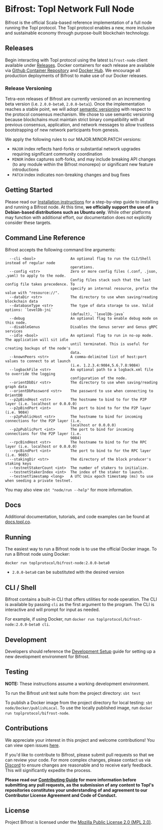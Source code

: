 Bifrost: Topl Network Full Node
====================================================================================================================================================================================
Bifrost is the official Scala-based reference implementation of a full node running the Topl protocol.
The Topl protocol enables a new, more inclusive and sustainable economy through purpose-built blockchain technology.


Releases
----------
Begin interacting with Topl protocol using the latest `bifrost-node` client available under [Releases](https://github.com/Topl/Project-Bifrost/releases/latest).
Docker containers for each release are available via [Github Container Repository](https://github.com/Topl/Bifrost/pkgs/container/bifrost-node) and [Docker Hub](https://hub.docker.com/r/toplprotocol/bifrost-node/tags).
We encourage all production deployments of Bifrost to make use of our Docker releases.

### Release Versioning
Tetra-eon releases of Bifrost are currently versioned on an incrementing beta version (i.e. `2.0.0-beta0`, `2.0.0-beta1`).  Once the implementation reaches a stable point, we will adopt [semantic versioning](https://semver.org/) with respect to the protocol consensus mechanism.
We chose to use semantic versioning because blockchains must maintain strict binary compatibility with all previous consensus, application, and network messages to allow trustless bootstrapping of new network participants from genesis.

We apply the following rules to our MAJOR.MINOR.PATCH versions:
- `MAJOR` index reflects hard-forks or substantial network upgrades requiring significant community coordination
- `MINOR` index captures soft-forks, and may include breaking API changes (to any module within the Bifrost monorepo) or significant new feature introductions
- `PATCH` index indicates non-breaking changes and bug fixes

Getting Started
-------------------
Please read our [Installation instructions](https://github.com/Topl/Bifrost/wiki/Install-and-Build) for a step-by-step
guide to installing and running a Bifrost node. At this time, **we officially support the use of a Debian-based distributions such as Ubuntu only**. While other platforms may function with additional effort, our documentation does not explicitly consider these targets.

Command Line Reference
----------
Bifrost accepts the following command line arguments:
```
  --cli <bool>                An optional flag to run the CLI/Shell instead of regular node
                              operations.
  --config <str>              Zero or more config files (.conf, .json, .yaml) to apply to the node.
                              Config files stack such that the last config file takes precedence. To
                              specify an internal resource, prefix the value with "resource://".
  --dataDir <str>             The directory to use when saving/reading blockchain data
  --databaseType <str>        The type of data storage to use. Valid options: `levelDb-jni`
                              (default), `levelDb-java`
  --debug                     An optional flag to enable debug mode on this node.
  --disableGenus              Disables the Genus server and Genus gRPC services
  --idle <bool>               An optional flag to run in no-op mode. The application will sit idle
                              until terminated. This is useful for creating backups of the node's
                              data.
  --knownPeers <str>          A comma-delimited list of host:port values to connect to at launch
                              (i.e. 1.2.3.4:9084,5.6.7.8:9084)
  --logbackFile <str>         An optional path to a logback.xml file to override the logging
                              configuration of the node.
  --orientDbDir <str>         The directory to use when saving/reading graph data
  --orientDbPassword <str>    The password to use when connecting to OrientDB
  --p2pBindHost <str>         The hostname to bind to for the P2P layer (i.e. localhost or 0.0.0.0)
  --p2pBindPort <int>         The port to bind to for the P2P layer (i.e. 9084)
  --p2pPublicHost <str>       The hostname to bind for incoming connections for the P2P layer (i.e.
                              localhost or 0.0.0.0)
  --p2pPublicPort <int>       The port to bind for incoming connections for the P2P layer (i.e.
                              9084)
  --rpcBindHost <str>         The hostname to bind to for the RPC layer (i.e. localhost or 0.0.0.0)
  --rpcBindPort <int>         The port to bind to for the RPC layer (i.e. 9085)
  --stakingDir <str>          The directory of the block producer's staking keys
  --testnetStakerCount <int>  The number of stakers to initialize.
  --testnetStakerIndex <int>  The index of the staker to launch.
  --testnetTimestamp <long>   A UTC Unix epoch timestamp (ms) to use when seeding a private testnet.
```
You may also view `sbt "node/run --help"` for more information.


Docs
----------
Additional documentation, tutorials, and code examples can be found at [docs.topl.co](http://docs.topl.co).

Running
-------------------
The easiest way to run a Bifrost node is to use the official Docker image.  To run a Bifrost node using Docker:

`docker run toplprotocol/bifrost-node:2.0.0-beta0`
- `2.0.0-beta0` can be substituted with the desired version

CLI / Shell
-------------------
Bifrost contains a built-in CLI that offers utilities for node operation. The CLI is available by passing `cli` as the first argument to the program. The CLI is interactive and will prompt for input as needed.

For example, if using Docker, run `docker run toplprotocol/bifrost-node:2.0.0-beta0 cli`.

Development
-------------------
Developers should reference the [Development Setup](./docs/DevelopmentSetup.md) guide for setting up a new development environment for Bifrost.

Testing
----------
**NOTE:** These instructions assume a working development environment.

To run the Bifrost unit test suite from the project directory: `sbt test`

To publish a Docker image from the project directory for local testing: `sbt node/Docker/publishLocal`.  To use the locally published image, run `docker run toplprotocol/bifrost-node`.

Contributions
-------------
We appreciate your interest in this project and welcome contributions! You can view open issues [here](https://github.com/Topl/Bifrost/issues).

If you'd like to contribute to Bifrost, please submit pull requests so that we can review your code. For more complex changes, please contact us via [Discord](https://discord.gg/SjYVTBnsQR) to ensure changes are reasonable and to receive  early feedback. This will significantly expedite the process.

**Please read our [Contributing Guide](https://github.com/Topl/Bifrost/blob/main/.github/CONTRIBUTING.md) for more information before submitting any pull requests, as the submission of any content to Topl's repositories constitutes your understanding of and agreement to our Contributor License Agreement and Code of Conduct.**

License
-------
Project Bifrost is licensed under the
[Mozilla Public License 2.0 (MPL 2.0)](https://opensource.org/licenses/MPL-2.0).
